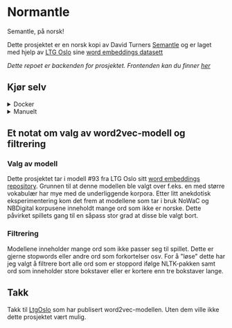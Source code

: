 # Normantle

Semantle, på norsk!

Dette prosjektet er en norsk kopi av David Turners [Semantle](https://semantle.com/) og er laget med hjelp av [LTG Oslo](https://www.mn.uio.no/ifi/english/research/groups/ltg/) sine [word embeddings datasett](http://vectors.nlpl.eu/repository)

_Dette repoet er backenden for prosjektet. Frontenden kan du finner [her](https://github.com/LBlend/normantle-frontend)_

## Kjør selv

<details>
  <summary>Docker</summary>

1. Skriv denne kommandoen for å kjøre backenden.

```
docker run -d -p 5000:5000 --name normantle-backend ghcr.io/lblend/normantle:latest
```

Vi anbefaler at du bruker kommandoen gitt ovenfor. Du står derimot fritt til å endre variabler til eget ønske om du vet hva du driver med.

</details>

<details>
  <summary>Manuelt</summary>

0. Last ned repoet og installer avhengigheter

- Python 3.10+
- Pip

1. Kjør installasjonsskriptet

   ```
   sh setup.sh
   ```

_Merk deg at dette skriptet antar at PATH til python er satt til `python3`. Hvis dette ikke er tilfellet for deg, må du huske å endre skriptet eller PATHen din._

2. Kjør APIet
   ```
   uvicorn src.main:app --host 0.0.0.0 --port 5000 --proxy-headers
   ```

</details>

## Et notat om valg av word2vec-modell og filtrering

### Valg av modell

Dette prosjektet tar i modell #93 fra LTG Oslo sitt [word embeddings repository](http://vectors.nlpl.eu/repository/). Grunnen til at denne modellen ble valgt over f.eks. en med større vokabulær har mye med de underliggende korpora. Etter litt anekdotisk eksperimentering kom det frem at modellene som tar i bruk NoWaC og NBDigital korpusene inneholdt mange ord som ikke er norske. Dette påvirket spillets gang til en såpass stor grad at disse ble valgt bort.

### Filtrering

Modellene inneholder mange ord som ikke passer seg til spillet. Dette er gjerne stopwords eller andre ord som forkortelser osv. For å "løse" dette har jeg valgt å filtrere bort alle ord som er stoppord ifølge NLTK-pakken samt ord som inneholder store bokstaver eller er kortere enn tre bokstaver lange.

## Takk

Takk til [LtgOslo](https://www.mn.uio.no/ifi/english/research/groups/ltg/) som har publisert word2vec-modellen. Uten dem ville ikke dette prosjektet vært mulig.

